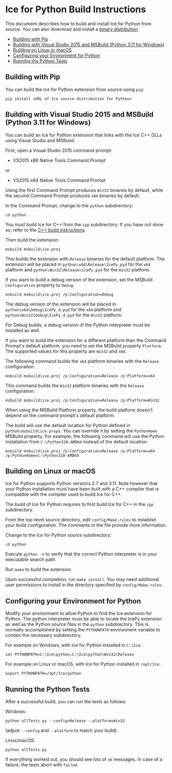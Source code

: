 # Ice for Python Build Instructions

This document describes how to build and install Ice for Python from source.
You can also download and install a [binary distribution].

* [Building with Pip](#building-with-pip)
* [Building with Visual Studio 2015 and MSBuild (Python 3\.11 for Windows)](#building-with-visual-studio-2015-and-msbuild-python-311-for-windows)
* [Building on Linux or macOS](#building-on-linux-or-macos)
* [Configuring your Environment for Python](#configuring-your-environment-for-python)
* [Running the Python Tests](#running-the-python-tests)

## Building with Pip

You can build the Ice for Python extension from source using `pip`:

```shell
pip install <URL of Ice source distribution for Python>
```

## Building with Visual Studio 2015 and MSBuild (Python 3.11 for Windows)

You can build an Ice for Python extension that links with the Ice C++ DLLs using Visual Studio and MSBuild.

First, open a Visual Studio 2015 command prompt:

* VS2015 x86 Native Tools Command Prompt

or

* VS2015 x64 Native Tools Command Prompt

Using the first Command Prompt produces `Win32` binaries by default, while
the second Command Prompt produces `x64` binaries by default.

In the Command Prompt, change to the `python` subdirectory:

```shell
cd python
```

You must build Ice for C++ from the `cpp` subdirectory. If you have not done so,
refer to the [C++ build instructions](../cpp/BUILDING.md).

Then build the extension:

```shell
msbuild msbuild\ice.proj
```

This builds the extension with `Release` binaries for the default platform. The
extension will be placed in `python\x64\Release\IcePy.pyd` for the `x64`
platform and `python\Win32\Release\IcePy.pyd` for the `Win32` platform.

If you want to build a debug version of the extension, set the MSBuild
`Configuration` property to `Debug`:

```shell
msbuild msbuild\ice.proj /p:Configuration=Debug
```

The debug version of the extension will be placed in
`python\x64\Debug\IcePy_d.pyd` for the `x64` platform and
`python\Win32\Debug\IcePy_d.pyd` for the `Win32` platform.

For Debug builds, a debug version of the Python interpreter must be installed
as well.

If you want to build the extension for a different platform than the Command
Prompt's default platform, you need to set the MSBuild property `Platform`. The
supported values for this property are `Win32` and `x64`.

The following command builds the `x64` platform binaries with the `Release`
configuration:

```shell
msbuild msbuild\ice.proj /p:Configuration=Release /p:Platform=x64
```

This command builds the `Win32` platform binaries with the `Release`
configuration:

```shell
msbuild msbuild\ice.proj /p:Configuration=Release /p:Platform=Win32
```

When using the MSBuild Platform property, the build platform doesn't depend
on the command prompt's default platform.

The build will use the default location for Python defined in
`python\msbuild\ice.props`. You can override it by setting the `PythonHome`
MSBuild property. For example, the following command will use the Python
installation from `C:\Python310-AMD64` instead of the default location:

```shell
msbuild msbuild\ice.proj /p:Configuration=Release /p:Platform=x64 /p:PythonHome=C:\Python310-AMD64
```

## Building on Linux or macOS

Ice for Python supports Python versions 2.7 and 3.11. Note however that
your Python installation must have been built with a C++ compiler that is
compatible with the compiler used to build Ice for C++.

The build of Ice for Python requires to first build Ice for C++ in the `cpp`
subdirectory.

From the top-level source directory, edit `config/Make.rules` to establish your
build configuration. The comments in the file provide more information.

Change to the Ice for Python source subdirectory:

```shell
cd python
```

Execute `python -V` to verify that the correct Python interpreter is in your
executable search path.

Run `make` to build the extension.

Upon successful completion, run `make install`. You may need additional user
permissions to install in the directory specified by `config/Make.rules`.

## Configuring your Environment for Python

Modify your environment to allow Python to find the Ice extension for Python.
The python interpreter must be able to locate the IcePy extension as well as
the Python source files in the `python` subdirectory. This is normally
accomplished by setting the `PYTHONPATH` environment variable to contain the
necessary subdirectory.

For example on Windows, with Ice for Python installed in `C:\Ice`:

```shell
set PYTHONPATH=C:\Ice\python;C:\Ice\python\Win32\Release
```

For example on Linux or macOS, with Ice for Python installed in `/opt/Ice`:

```shell
export PYTHONPATH=/opt/Ice/python
```

## Running the Python Tests

After a successful build, you can run the tests as follows:

Windows:

```shell
python allTests.py --config=Release --platform=Win32
```

(adjust `--config` and `--platform` to match your build)

Linux/macOS:

```shell
python allTests.py
```

If everything worked out, you should see lots of `ok` messages. In case of a
failure, the tests abort with `failed`.

[binary distribution]: https://zeroc.com/downloads/ice
